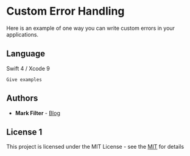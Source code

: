 # Custom Error Handling

Here is an example of one way you can write custom errors in your applications.

## Language

Swift 4 / Xcode 9

```
Give examples
```

## Authors

* **Mark Filter** - [Blog](https://markzfilter.com)

## License 1

This project is licensed under the MIT License - see the [MIT](https://opensource.org/licenses/MIT) for details
